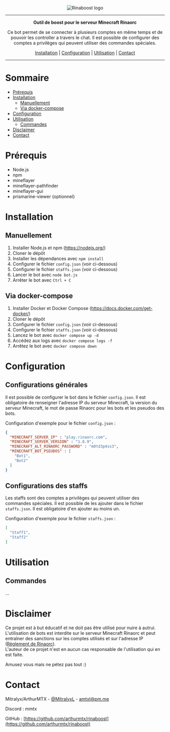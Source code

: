 <div align="center">

<img src="https://mtx.dev/assets/img/rinaboost.png" alt="Rinaboost logo"> <hr>

**Outil de boost pour le serveur Minecraft Rinaorc**

Ce bot permet de se connecter à plusieurs comptes en même temps et de pouvoir les controller a travers le chat. Il est possible de configurer des comptes a privilèges qui peuvent utiliser des commandes spéciales.

[Installation](#installation) | [Configuration](#configuration) | [Utilisation](#utilisation) | [Contact](#contact)
</div>

<hr>

# Sommaire

- [Prérequis](#prérequis)
- [Installation](#installation)
  - [Manuellement](#manuellement)
  - [Via docker-compose](#via-docker-compose)
- [Configuration](#configuration)
- [Utilisation](#utilisation)
  - [Commandes](#commandes)
- [Disclaimer](#disclaimer)
- [Contact](#contact)

# Prérequis

- Node.js 
- npm
- mineflayer
- mineflayer-pathfinder
- mineflayer-gui
- prismarine-viewer (optionnel)

# Installation

## Manuellement

1. Installer Node.js et npm (https://nodejs.org/)
2. Cloner le dépôt
3. Installer les dépendances avec `npm install`
4. Configurer le fichier `config.json` (voir ci-dessous)
5. Configurer le fichier `staffs.json` (voir ci-dessous)
6. Lancer le bot avec `node bot.js`
7. Arrêter le bot avec `Ctrl + C`

## Via docker-compose

1. Installer Docker et Docker Compose (https://docs.docker.com/get-docker/)
2. Cloner le dépôt
3. Configurer le fichier `config.json` (voir ci-dessous)
4. Configurer le fichier `staffs.json` (voir ci-dessous)
5. Lancez le bot avec `docker compose up -d`
6. Accédez aux logs avec `docker compose logs -f`
7. Arrêtez le bot avec `docker compose down`

# Configuration

## Configurations générales

Il est possible de configurer le bot dans le fichier `config.json`. Il est obligatoire de renseigner l'adresse IP du serveur Minecraft, la version du serveur Minecraft, le mot de passe Rinaorc pour les bots et les pseudos des bots.

Configuration d'exemple pour le fichier `config.json` :

```json
{
  "MINECRAFT_SERVER_IP" : "play.rinaorc.com",
  "MINECRAFT_SERVER_VERSION" : "1.8.9",
  "MINECRAFT_ALT_RINAORC_PASSWORD" : "m0td3p4ss3",
  "MINECRAFT_BOT_PSEUDOS" : [
    "Bot1",
    "Bot2"
  ]
}
```

## Configurations des staffs

Les staffs sont des comptes a privilèges qui peuvent utiliser des commandes spéciales. Il est possible de les ajouter dans le fichier `staffs.json`. Il est obligatoire d'en ajouter au moins un.

Configuration d'exemple pour le fichier `staffs.json` :

```json
[
  "Staff1",
  "Staff2"
]
```

# Utilisation

## Commandes
...

# Disclaimer

Ce projet est à but éducatif et ne doit pas être utilisé pour nuire à autrui. 
L'utilisation de bots est interdite sur le serveur Minecraft Rinaorc et peut entraîner des sanctions sur les comptes utilisés et sur l'adresse IP ([Règlement de Rinaorc](https://rules.rinaorc.com/)).\
L'auteur de ce projet n'est en aucun cas responsable de l'utilisation qui en est faite.

Amusez vous mais ne pétez pas tout :)

# Contact

Mitralyx/ArthurMTX - [@MitralyxL](https://twitter.com/MitralyxL) - amtxl@pm.me

Discord : mmtx

GitHub : [https://github.com/arthurmtx/rinaboost](https://github.com/arthurmtx/rinaboost)

